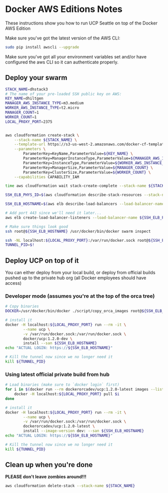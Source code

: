 # Docker AWS Editions Notes

These instructions show you how to run UCP Seattle on top of the Docker AWS Edition

Make sure you've got the latest version of the AWS CLI:

```bash
sudo pip install awscli --upgrade
```

Make sure you've got all your environment variables set and/or have configured the aws CLI so it can authenticate properly.

## Deploy your swarm

```bash
STACK_NAME=dhstack3
# The name of your pre-loaded SSH public key on AWS:
KEY_NAME=dhiltgen
MANAGER_AWS_INSTANCE_TYPE=m3.medium
WORKER_AWS_INSTANCE_TYPE=t2.micro
MANAGER_COUNT=1
WORKER_COUNT=1
LOCAL_PROXY_PORT=2375


aws cloudformation create-stack \
    --stack-name ${STACK_NAME} \
    --template-url https://s3-us-west-2.amazonaws.com/docker-cf-templates/docker_on_aws_brc_1.json \
    --parameters \
        ParameterKey=KeyName,ParameterValue=${KEY_NAME} \
        ParameterKey=ManagerInstanceType,ParameterValue=${MANAGER_AWS_INSTANCE_TYPE} \
        ParameterKey=InstanceType,ParameterValue=${WORKER_AWS_INSTANCE_TYPE} \
        ParameterKey=ManagerSize,ParameterValue=${MANAGER_COUNT} \
        ParameterKey=ClusterSize,ParameterValue=${WORKER_COUNT} \
    --capabilities CAPABILITY_IAM

time aws cloudformation wait stack-create-complete --stack-name ${STACK_NAME}

SSH_ELB_PHYS_ID=$(aws cloudformation describe-stack-resources --stack-name ${STACK_NAME} --logical-resource-id SSHLoadBalancer | jq -r ".StackResources[0].PhysicalResourceId")

SSH_ELB_HOSTNAME=$(aws elb describe-load-balancers --load-balancer-names ${SSH_ELB_PHYS_ID} | jq -r ".LoadBalancerDescriptions[0].DNSName")

# Add port 443 since we'll need it later...
aws elb create-load-balancer-listeners --load-balancer-name ${SSH_ELB_PHYS_ID} --listeners "Protocol=TCP,LoadBalancerPort=443,InstanceProtocol=TCP,InstancePort=443"

# Make sure things look good
ssh root@${SSH_ELB_HOSTNAME} /usr/docker/bin/docker swarm inspect

ssh -NL localhost:${LOCAL_PROXY_PORT}:/var/run/docker.sock root@${SSH_ELB_HOSTNAME} &
TUNNEL_PID=$!

```

## Deploy UCP on top of it

You can either deploy from your local build, or deploy from official
builds pushed up to the private hub org (all Docker employees should
have access)

### Developer mode (assumes you're at the top of the orca tree)

```bash
# Copy binaries
DOCKER=/usr/docker/bin/docker ./script/copy_orca_images root@${SSH_ELB_HOSTNAME}

# install it
docker -H localhost:${LOCAL_PROXY_PORT} run --rm -it \
        --name ucp \
        -v /var/run/docker.sock:/var/run/docker.sock \
        docker/ucp:1.2.0-dev \
        install --san ${SSH_ELB_HOSTNAME}
echo "ACTUAL LOGIN: https://${SSH_ELB_HOSTNAME}"

# Kill the tunnel now since we no longer need it
kill ${TUNNEL_PID}
```

### Using latest official private build from hub

```bash
# Load binaries (make sure to `docker login` first)
for i in $(docker run --rm dockerorcadev/ucp:1.2.0-latest images --list --image-version dev: ) ; do
    docker -H localhost:${LOCAL_PROXY_PORT} pull $i
done

# install it
docker -H localhost:${LOCAL_PROXY_PORT} run --rm -it \
        --name ucp \
        -v /var/run/docker.sock:/var/run/docker.sock \
        dockerorcadev/ucp:1.2.0-latest \
        install --image-version dev: --san ${SSH_ELB_HOSTNAME}
echo "ACTUAL LOGIN: https://${SSH_ELB_HOSTNAME}"

# Kill the tunnel now since we no longer need it
kill ${TUNNEL_PID}
```


## Clean up when you're done

**PLEASE don't leave zombies around!!!**

```bash
aws cloudformation delete-stack --stack-name ${STACK_NAME}
```

